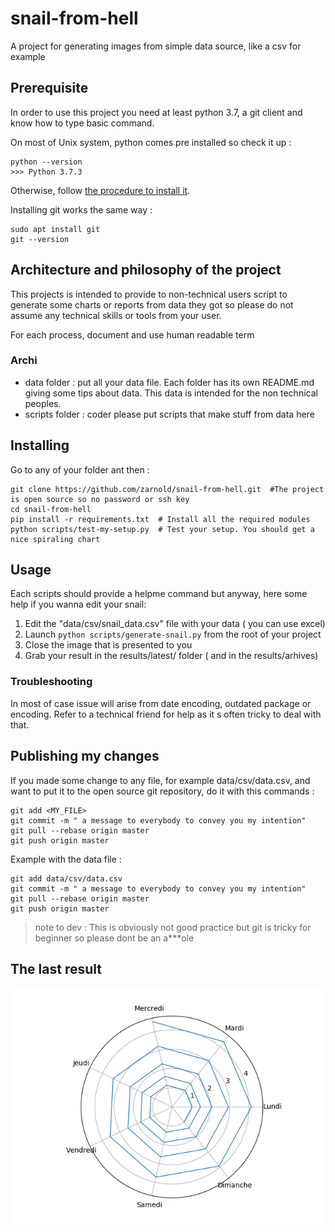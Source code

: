 # snail-from-hell

A project for generating images from simple data source, like a csv for example


## Prerequisite

In order to use this project you need at least python 3.7, a git client  and know how to type basic command.

On most of Unix system, python comes pre installed so check it up :

```
python --version
>>> Python 3.7.3
```

Otherwise, follow [the procedure to install it](https://phoenixnap.com/kb/how-to-install-python-3-ubuntu).

Installing git works the same way :

```
sudo apt install git
git --version
```

##  Architecture and philosophy of the project

This projects is intended to provide to non-technical users script to  generate some charts or reports from data they got so please do not assume any technical skills or tools from your user.

For each process, document and use human readable term


### Archi 

- data folder : put all your data file. Each folder has its own README.md giving some tips about data. This data is intended for the non technical peoples.
- scripts folder : coder please put scripts that make stuff from data here

## Installing 

Go to any of your folder ant then :

```shell
git clone https://github.com/zarnold/snail-from-hell.git  #The project is open source so no password or ssh key
cd snail-from-hell
pip install -r requirements.txt  # Install all the required modules
python scripts/test-my-setup.py  # Test your setup. You should get a nice spiraling chart
```


## Usage

Each scripts should provide a helpme command but anyway, here some help if you wanna edit your snail:

1. Edit the "data/csv/snail_data.csv" file with your data ( you can use excel)
2. Launch `python scripts/generate-snail.py` from the root of your project
3. Close the image that is presented to you
4. Grab your result in the results/latest/ folder ( and in the results/arhives)


### Troubleshooting

In most of case issue will arise from date encoding, outdated package or encoding. Refer to a technical friend for help as it s often  tricky to deal with that.

## Publishing my changes

If you made some change to any file, for example data/csv/data.csv, and want to  put it to the open source git repository, do it with this commands :

```
git add <MY_FILE>
git commit -m " a message to everybody to convey you my intention"
git pull --rebase origin master
git push origin master
```

Example with the data file :

```
git add data/csv/data.csv
git commit -m " a message to everybody to convey you my intention"
git pull --rebase origin master
git push origin master
```
> note to dev : This is obviously not good practice but git is tricky for beginner so please dont be an a***ole


## The last result

![latest result](results/latest/latest.png)